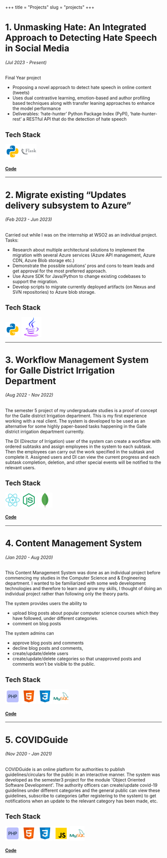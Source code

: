 +++
title = "Projects"
slug = "projects"
+++
<br>

# 1. Unmasking Hate: An Integrated Approach to Detecting Hate Speech in Social Media
###### (Jul 2023 - Present)

Final Year project
- Proposing a novel approach to detect hate speech in online content (tweets)
- Uses dual contrastive learning, emotion-based and author profiling based techniques along with transfer leaning approaches to enhance the model performance
- Deliverables: ‘hate-hunter’ Python Package Index (PyPI), ‘hate-hunter-rest’ a RESTful API that do the detection of hate speech 

## Tech Stack
![python](images/python.png) ![flask](images/flask.png) 

<!-- #### [Demo](https://always-composed.vercel.app/) -->
#### [Code](https://github.com/pasan-SK/AiLERT-FYP)

---

# 2. Migrate existing “Updates delivery subsystem to Azure” 
###### (Feb 2023 - Jun 2023)
<!-- ![rust](images/rust.png) -->
Carried out while I was on the internship at WSO2 as an individual project.
Tasks:
- Research about multiple architectural solutions to implement the migration with several Azure services (Azure API management, Azure CDN, Azure Blob storage etc.)
- Demonstrate the possible solutions’ pros and cons to team leads and get approval for the most preferred approach.
- Use Azure SDK for Java/Python to change existing codebases to support the migration.
- Develop scripts to migrate currently deployed artifacts (on Nexus and SVN repositories) to Azure blob storage.

## Tech Stack
![python](images/python.png) ![java](images/java.png) 

---

# 3. Workflow Management System for Galle District Irrigation Department
###### (Aug 2022 - Nov 2022)

<!-- ![copypaste](images/copypaste.gif) -->

The semester 5 project of my undergraduate studies is a proof of concept for the Galle district Irrigation department. This is my first experience working with a real client. The system is developed to be used as an alternative for some highly paper-based tasks happening in the Galle district irrigation department currently. 

The DI (Director of Irrigation) user of the system can create a workflow with ordered subtasks and assign employees in the system to each subtask. Then the employees can carry out the work specified in the subtask and complete it. Assigned users and DI can view the current progress and each subtask completion, deletion, and other special events will be notified to the relevant users. 

## Tech Stack
![react](images/structure.png) ![node](images/node.png) ![mongo](images/mongo.png) 

#### [Code](https://github.com/KabilanMA/workflow-management-system-frontend)

---

# 4. Content Management System
<!-- ![copypaste](images/copypaste.gif) -->
###### (Jan 2020 - Aug 2020)

This Content Management System was done as an individual project before commencing my studies in the Computer Science and & Engineering department. I wanted to be familiarized with some web development technologies and therefore to learn and grow my skills, I thought of doing an individual project rather than following only the theory parts.

The system provides users the ability to
- upload blog posts about popular computer science courses which they have followed, under different categories.
- comment on blog posts
 
The system admins can
- approve blog posts and comments
- decline blog posts and comments,
- create/update/delete users
- create/update/delete categories so that unapproved posts and comments won’t be visible to the public.

<!-- Technologies used: PHP, HTML, CSS, and MySQL -->

## Tech Stack
![php](images/php.png) ![html5](images/html.png) ![css3](images/css3.png) ![mysql](images/mysql.png) 

#### [Code](https://github.com/pasan-SK/content-management-system)

---

# 5. COVIDGuide
<!-- ![copypaste](images/copypaste.gif) -->
###### (Nov 2020 - Jan 2021)

COVIDGuide is an online platform for authorities to publish guidelines/circulars for the public in an interactive manner. The system was developed as the semester3 project for the module 'Object Oriented Software Development'. The authority officers can create/update covid-19 guidelines under different categories and the general public can view these guidelines, subscribe to categories (after registering to the system) to get notifications when an update to the relevant category has been made, etc.

<!-- Technologies used: PHP, HTML, CSS, JavaScript, and MySQL -->
## Tech Stack
![php](images/php.png) ![html5](images/html.png) ![css3](images/css3.png)  ![js](images/js.png) ![mysql](images/mysql.png) 

#### [Code](https://github.com/pasan-SK/content-management-system)